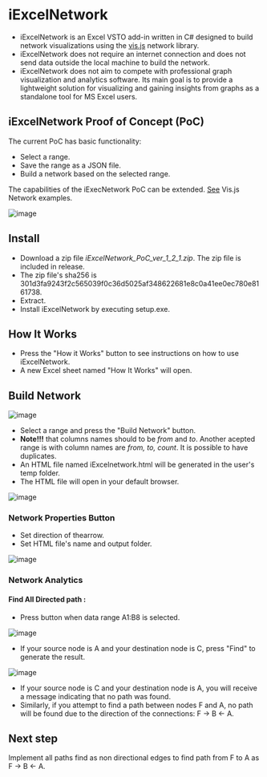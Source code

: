# iExcelNetwork
* iExcelNetwork is an Excel VSTO add-in written in C# designed to build network visualizations using the [vis.js](https://visjs.org) network library.
* iExcelNetwork does not require an internet connection and does not send data outside the local machine to build the network.
* iExcelNetwork does not aim to compete with professional graph visualization and analytics software. Its main goal is to provide a lightweight solution for visualizing and gaining insights from graphs as a standalone tool for MS Excel users.

## iExcelNetwork Proof of Concept (PoC)
The current PoC has basic functionality:
* Select a range.
* Save the range as a JSON file.
* Build a network based on the selected range.
  
The capabilities of the iExecNetwork PoC can be extended. [See](https://visjs.github.io/vis-network/examples/) Vis.js Network examples.

![image](https://github.com/user-attachments/assets/f8df1dae-a51f-4733-8754-db6b6c5d570c)



## Install
* Download a zip file *iExcelNetwork_PoC_ver_1_2_1.zip*. The zip file is included in release.
* The zip file's sha256 is 301d3fa9243f2c565039f0c36d5025af348622681e8c0a41ee0ec780e8161738.
* Extract.
* Install iExcelNetwork by executing setup.exe.

## How It Works
* Press the "How it Works" button to see instructions on how to use iExcelNetwork.
* A new Excel sheet named "How It Works" will open.

## Build Network
![image](https://github.com/user-attachments/assets/fcdda860-ba63-45a8-b449-f4b5ce22091d)


* Select a range and press the "Build Network" button.
* **Note!!!** that columns names should to be *from* and *to*. Another acepted range is with column names are *from, to, count*. It is possible to have duplicates.
* An HTML file named iExcelnetwork.html will be generated in the user's temp folder.
* The HTML file will open in your default browser.
  
![image](https://github.com/Alek010/iExcelNetwork/assets/77459555/29dfaad0-e848-4484-bac6-97a0b5b5db4e)

### Network Properties Button
* Set direction of thearrow.
* Set HTML file's name and output folder.
  
![image](https://github.com/Alek010/iExcelNetwork/assets/77459555/d822f198-582c-4a1a-91ea-d82d25e7a49c)

### Network Analytics
#### Find All Directed path : 
* Press button when data range A1:B8 is selected.

![image](https://github.com/user-attachments/assets/79126da6-7d4f-4d6c-a1af-a24459b9be8e)

* If your source node is A and your destination node is C, press "Find" to generate the result.

![image](https://github.com/user-attachments/assets/296563ae-d579-44b8-9832-9ac045f3945a)

* If your source node is C and your destination node is A, you will receive a message indicating that no path was found.
* Similarly, if you attempt to find a path between nodes F and A, no path will be found due to the direction of the connections: F -> B <- A.

## Next step
Implement all paths find as non directional edges to find path from F to A as F -> B <- A.
